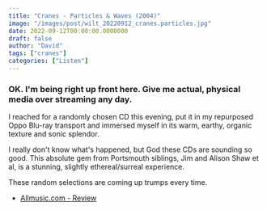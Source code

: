 ```yaml
---
title: "Cranes - Particles & Waves (2004)"
image: "/images/post/wilt_20220912_cranes.particles.jpg"
date: 2022-09-12T00:00:00.0000000
draft: false
author: "David"
tags: ["cranes"]
categories: ["Listen"]
---
```

### OK. I'm being right up front here. Give me actual, physical media over streaming any day.

 I reached for a randomly chosen CD this evening, put it in my repurposed Oppo Blu-ray transport and immersed myself in its warm, earthy, organic texture and sonic splendor.

 I really don't know what's happened, but God these CDs are sounding so good. This absolute gem from Portsmouth siblings, Jim and Alison Shaw et al, is a stunning, slightly ethereal/surreal experience.

 These random selections are coming up trumps every time.

-  [Allmusic.com - Review](https://www.allmusic.com/album/particles-waves-mw0000396488)